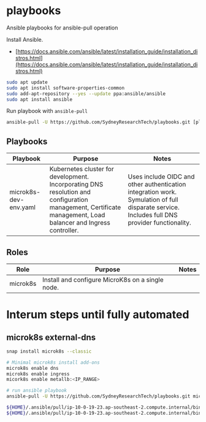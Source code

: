 # playbooks
Ansible playbooks for ansible-pull operation

Install Ansible.

* [https://docs.ansible.com/ansible/latest/installation_guide/installation_distros.html](https://docs.ansible.com/ansible/latest/installation_guide/installation_distros.html)

```bash
sudo apt update
sudo apt install software-properties-common
sudo add-apt-repository --yes --update ppa:ansible/ansible
sudo apt install ansible
```

Run playbook with `ansible-pull`

```bash
ansible-pull -U https://github.com/SydneyResearchTech/playbooks.git [playbook.yml ...]
```

## Playbooks

| Playbook | Purpose | Notes |
| -------- | ------- | ----- |
| microk8s-dev-env.yaml | Kubernetes cluster for development. Incorporating DNS resolution and configuration management, Certificate management, Load balancer and Ingress controller. | Uses include OIDC and other authentication integration work. Symulation of full disparate service. Includes full DNS provider functionality. |

## Roles

| Role | Purpose | Notes |
| ---- | ------- | ----- |
| microk8s | Install and configure MicroK8s on a single node. |

# Interum steps until fully automated

## microk8s external-dns

```bash
snap install microk8s --classic

# Minimal microk8s install add-ons
microk8s enable dns
microk8s enable ingress
micork8s enable metallb:<IP_RANGE>

# run ansible playbook
ansible-pull -U https://github.com/SydneyResearchTech/playbooks.git microk8s-dev-env.yaml

${HOME}/.ansible/pull/ip-10-0-19-23.ap-southeast-2.compute.internal/bin/ingress-service.sh
${HOME}/.ansible/pull/ip-10-0-19-23.ap-southeast-2.compute.internal/bin/external-dns.sh
```
